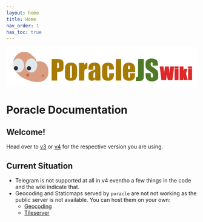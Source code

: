 ```yaml
---
layout: home
title: Home
nav_order: 1
has_toc: true
---
```


![logo](assets/PoracleJSWiki.png)
# Poracle Documentation

## Welcome! 
Head over to [v3](v3) or [v4](v4) for the respective version you are using.

## Current Situation
- Telegram is not supported at all in v4 eventho a few things in the code and the wiki indicate that.
- Geocoding and Staticmaps served by `poracle` are not not working as the public server is not available. You can host them on your own:
    - [Geocoding](https://github.com/mediagis/nominatim-docker)
    - [Tileserver](https://github.com/123FLO321/SwiftTileserverCache)
